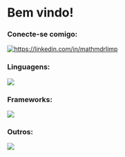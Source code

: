 <h1>Bem vindo!</h1>
<h3 align="left">Conecte-se comigo:</h3>
<p align="left">
<a href="https://linkedin.com/in/https://linkedin.com/in/mathmdrlimp" target="blank"><img align="center" src="https://skillicons.dev/icons?i=linkedin" alt="https://linkedin.com/in/mathmdrlimp" /></a>
</p>

<h3 align="left">Linguagens:</h3>
<p align="left"> 
<a href="https://getbootstrap.com" target="_blank" rel="noreferrer"> 
    <img src="https://skillicons.dev/icons?i=cpp,java,js,ts,sql" />
</a>
</p>

<h3 align="left">Frameworks:</h3>
<p align="left"> 
<a href="https://getbootstrap.com" target="_blank" rel="noreferrer"> 
    <img src="https://skillicons.dev/icons?i=bootstrap,spring,nodejs,react" />
</a>
</p>

<h3 align="left">Outros:</h3>
<p align="left"> 
<a href="https://getbootstrap.com" target="_blank" rel="noreferrer"> 
    <img src="https://skillicons.dev/icons?i=docker,git,linux,arch" />
</a>
</p>



